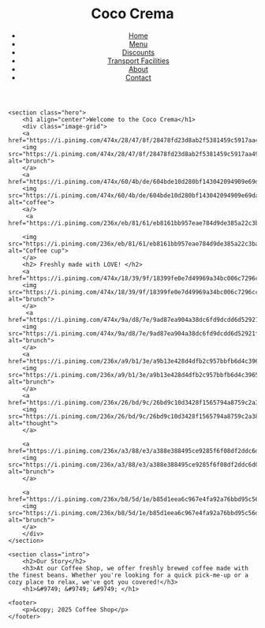 <html>
<head>
    <meta charset="UTF-8">
    <meta name="viewport" content="width=device-width, initial-scale=1.0">
    <title>Coco Crema</title>
    <link rel="stylesheet" href="style.css">
</head>
<h1 align="center" font="Verdana" font-size="36"> Coco Crema </h1>
<body>
    <header background-color="#dc7633">
        <nav>
            <ul>
                <li><a href="coffee.html">Home</a></li>
                <li><a href="menu.html">Menu</a></li>
                <li><a href="Discounts.html">Discounts</a></li>
                <li><a href="Services.html">Transport Facilities</a></li>
                <li><a href="about.html">About</a></li>
                <li><a href="contact.html">Contact</a></li>
            </ul>
        </nav>
    </header>
    
    <section class="hero">
        <h1 align="center">Welcome to the Coco Crema</h1>
        <div class="image-grid">
        <a href="https://i.pinimg.com/474x/28/47/8f/28478fd23d8ab2f5381459c5917aa49a.jpg">
        <img src="https://i.pinimg.com/474x/28/47/8f/28478fd23d8ab2f5381459c5917aa49a.jpg" alt="brunch">
        </a>
        <a href="https://i.pinimg.com/474x/60/4b/de/604bde10d280bf143042094909e69dab.jpg">
        <img src="https://i.pinimg.com/474x/60/4b/de/604bde10d280bf143042094909e69dab.jpg" alt="coffee">
        <a/>
         <a href="https://i.pinimg.com/236x/eb/81/61/eb8161bb957eae784d9de385a22c3ba1.jpg">
        
        <img src="https://i.pinimg.com/236x/eb/81/61/eb8161bb957eae784d9de385a22c3ba1.jpg" alt="Coffee cup">
        </a>
        <h2> Freshly made with LOVE! </h2>
        <a href="https://i.pinimg.com/474x/18/39/9f/18399fe0e7d49969a34bc006c7296cc6.jpg">
        <img src="https://i.pinimg.com/474x/18/39/9f/18399fe0e7d49969a34bc006c7296cc6.jpg" alt="brunch">
        </a> 
         <a href="https://i.pinimg.com/474x/9a/d8/7e/9ad87ea904a38dc6fd9dcdd6d52921f2.jpg">
        <img src="https://i.pinimg.com/474x/9a/d8/7e/9ad87ea904a38dc6fd9dcdd6d52921f2.jpg" alt="brunch">
        </a> 
        <a href="https://i.pinimg.com/236x/a9/b1/3e/a9b13e428d4dfb2c957bbfb6d4c3965b.jpg">
        <img src="https://i.pinimg.com/236x/a9/b1/3e/a9b13e428d4dfb2c957bbfb6d4c3965b.jpg" alt="brunch">
        </a>
        <a href="https://i.pinimg.com/236x/26/bd/9c/26bd9c10d3428f1565794a8759c2a38a.jpg">
        <img src="https://i.pinimg.com/236x/26/bd/9c/26bd9c10d3428f1565794a8759c2a38a.jpg" alt="thought">
        </a>
       
        <a href="https://i.pinimg.com/236x/a3/88/e3/a388e388495ce9285f6f08df2ddc6d05.jpg">
        <img src="https://i.pinimg.com/236x/a3/88/e3/a388e388495ce9285f6f08df2ddc6d05.jpg" alt="brunch">
        </a>
        
        <a href="https://i.pinimg.com/236x/b8/5d/1e/b85d1eea6c967e4fa92a76bbd95c56db.jpg">
        <img src="https://i.pinimg.com/236x/b8/5d/1e/b85d1eea6c967e4fa92a76bbd95c56db.jpg" alt="brunch">
        </a>
        </div>       
    </section>

    <section class="intro">
        <h2>Our Story</h2>
        <h3>At our Coffee Shop, we offer freshly brewed coffee made with the finest beans. Whether you're looking for a quick pick-me-up or a cozy place to relax, we've got you covered!</h3>
        <h1>&#9749; &#9749; &#9749; </h1>
</section>

    <footer>
        <p>&copy; 2025 Coffee Shop</p>
    </footer>
</body>
</html>
